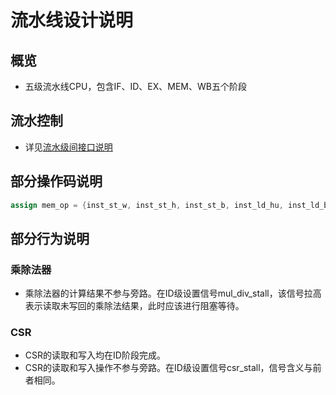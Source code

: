 # 流水线设计说明

## 概览
- 五级流水线CPU，包含IF、ID、EX、MEM、WB五个阶段

## 流水控制
- 详见[流水级间接口说明](../INTERFACE.md#流水级间接口说明)

## 部分操作码说明
```verilog
assign mem_op = {inst_st_w, inst_st_h, inst_st_b, inst_ld_hu, inst_ld_bu, inst_ld_w, inst_ld_h, inst_ld_b};
```

## 部分行为说明

### 乘除法器
- 乘除法器的计算结果不参与旁路。在ID级设置信号mul_div_stall，该信号拉高表示读取未写回的乘除法结果，此时应该进行阻塞等待。

### CSR
- CSR的读取和写入均在ID阶段完成。
- CSR的读取和写入操作不参与旁路。在ID级设置信号csr_stall，信号含义与前者相同。